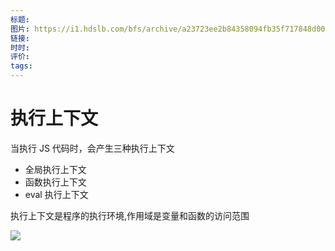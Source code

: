 ```yaml
---
标题: 
图片: https://i1.hdslb.com/bfs/archive/a23723ee2b84358094fb35f717848d002519b1f2.jpg@518w_290h_1c_!web-video-share-cover.avif
链接: 
时时: 
评价: 
tags:
---
```


# 执行上下文

当执⾏ JS 代码时，会产⽣三种执⾏上下⽂

- 全局执⾏上下⽂
-  函数执⾏上下⽂
-  eval 执⾏上下⽂

执行上下文是程序的执行环境,作用域是变量和函数的访问范围

 ![](https://cdn.staticaly.com/gh/845415120/picx-images-hosting@master/20230811/db311daef64867876ca72e51afdd40f3c338c352da6dba251b6eae83da33885e.7q9xlxwowug.webp)